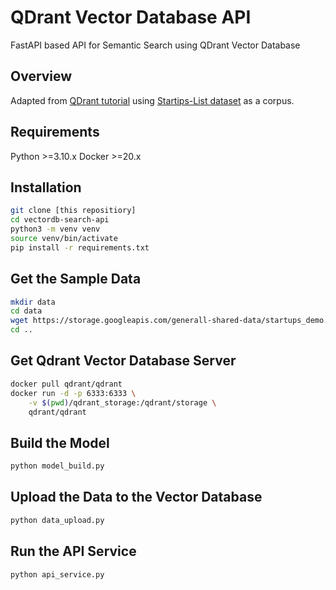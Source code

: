 # QDrant Vector Database API
FastAPI based API for Semantic Search using QDrant Vector Database
## Overview
Adapted from [QDrant tutorial](https://qdrant.tech/documentation/tutorials/neural-search/) using [Startips-List dataset](https://www.startups-list.com/) as a corpus.
## Requirements
Python >=3.10.x
Docker >=20.x
## Installation
```bash
git clone [this repositiory]
cd vectordb-search-api
python3 -m venv venv
source venv/bin/activate
pip install -r requirements.txt
```
## Get the Sample Data
```bash
mkdir data
cd data
wget https://storage.googleapis.com/generall-shared-data/startups_demo.json
cd ..
```
## Get Qdrant Vector Database Server
```bash
docker pull qdrant/qdrant
docker run -d -p 6333:6333 \
    -v $(pwd)/qdrant_storage:/qdrant/storage \
    qdrant/qdrant
```
## Build the Model
```bash
python model_build.py
```
## Upload the Data to the Vector Database
```bash
python data_upload.py
```
## Run the API Service
```bash
python api_service.py
```
